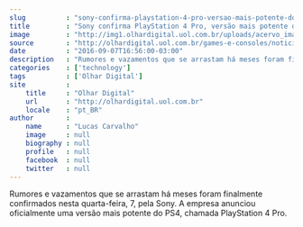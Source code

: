 ```yaml
---
slug          : "sony-confirma-playstation-4-pro-versao-mais-potente-do-ps4"
title         : "Sony confirma PlayStation 4 Pro, versão mais potente do PS4"
image         : "http://img1.olhardigital.uol.com.br/uploads/acervo_imagens/2016/09/20160907165546_660_420.jpg"
source        : "http://olhardigital.uol.com.br/games-e-consoles/noticia/sony-confirma-playstation-4-pro-versao-mais-potente-do-ps4/61918"
date          : "2016-09-07T16:56:00-03:00"
description   : "Rumores e vazamentos que se arrastam há meses foram finalmente confirmados nesta quarta-feira, 7, pela Sony. A empresa anunciou oficialmente uma versão mais potente do PS4, chamada PlayStation 4 Pro."
categories    : ['technology']
tags          : ['Olhar Digital']
site          :
    title     : "Olhar Digital"
    url       : "http://olhardigital.uol.com.br"
    locale    : "pt_BR"
author        :
    name      : "Lucas Carvalho"
    image     : null
    biography : null
    profile   : null
    facebook  : null
    twitter   : null
---
```


Rumores e vazamentos que se arrastam há meses foram finalmente confirmados nesta quarta-feira, 7, pela Sony. A empresa anunciou oficialmente uma versão mais potente do PS4, chamada PlayStation 4 Pro.
